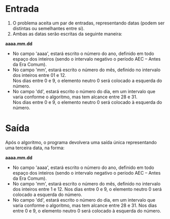 # Entrada  

1. O problema aceita um par de entradas, representando datas (podem ser distintas ou semelhantes entre si). 
2. Ambas as datas serão escritas da seguinte maneira:  

**aaaa.mm.dd**  
  
* No campo 'aaaa', estará escrito o número do ano, definido em todo espaço dos inteiros (sendo o intervalo negativo o período AEC – Antes da Era Comum).  
* No campo 'mm', estará escrito o número do mês, definido no intervalo dos inteiros entre 01 e 12.  
Nos dias entre 0 e 9, o elemento neutro 0 será colocado a esquerda do número. 
* No campo 'dd', estará escrito o número do dia, em um intervalo que varia conforme o algoritmo, mas tem alcance entre 28 e 31.  
Nos dias entre 0 e 9, o elemento neutro 0 será colocado à esquerda do número. 
 
# Saída  
 
Após o algoritmo, o programa devolvera uma saída única representando uma terceira data, na forma:  
 
**aaaa.mm.dd**  

* No campo 'aaaa', estará escrito o número do ano, definido em todo espaço dos inteiros (sendo o intervalo negativo o período AEC – Antes da Era Comum).  
* No campo 'mm', estará escrito o número do mês, definido no intervalo dos inteiros entre 1 e 12. 
Nos dias entre 0 e 9, o elemento neutro 0 será colocado a esquerda do número.  
* No campo 'dd', estará escrito o número do dia, em um intervalo que varia conforme o algoritmo, mas tem alcance entre 28 e 31. 
Nos dias entre 0 e 9, o elemento neutro 0 será colocado à esquerda do número. 
